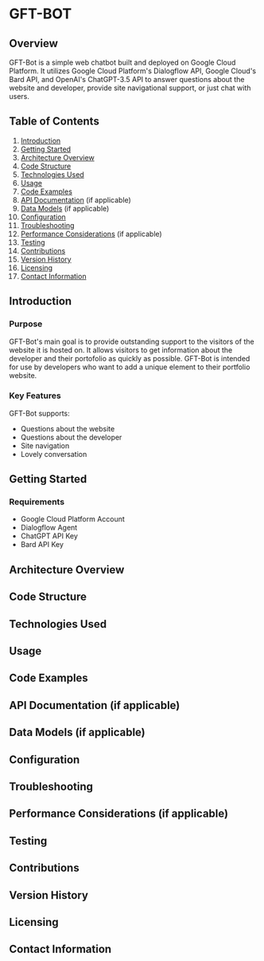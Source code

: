 # GFT-BOT

## Overview

GFT-Bot is a simple web chatbot built and deployed on Google Cloud Platform. It utilizes Google Cloud Platform's Dialogflow API, Google Cloud's Bard API, and OpenAI's ChatGPT-3.5 API to answer questions about the website and developer, provide site navigational support, or just chat with users.

<!--
## TODO

- [x] add doc temp
- [ ] comment toc, if app
- [ ] research dialogflow doc
- [ ] get chatgpt key
- [ ] get bard key
- [ ] setup gcp proj
- [ ] create df agent
- [ ] design intents
- [x] write intro
- [ ] write getting started
- [ ] research disc int
-->

## Table of Contents

   1. [Introduction](#introduction)
      <!--
      - Purpose
      - Scope
      - Audience
      -->
   1. [Getting Started](#getting-started)
      <!--
      - Prerequisites
      - Installation
      - Configuration
      -->
   1. [Architecture Overview](#architecture-overview)
      <!--
      - High-level architecture diagram
      - Explanation of major components/modules
      -->
   1. [Code Structure](#code-structure)
      <!--
      - Overview of directory/file structure
      - Description of significant files/modules
      -->
   1. [Technologies Used](#technologies-used)
      <!--
      - List of programming languages, frameworks, and libraries
      - Version numbers
      -->
   1. [Usage](#usage)
      <!--
      - How to run the application
      - Available commands or options
      -->
   1. [Code Examples](#code-examples)
      <!--
      - Illustrative examples of key functionalities
      - Code snippets with explanations
      -->
   1. [API Documentation](#api-documentation-if-applicable) (if applicable)
      <!--
      - Endpoint details
      - Request and response format
      -->
   1. [Data Models](#data-models-if-applicable) (if applicable)
      <!--
      - Explanation of data structures used
      - Database schema (if relevant)
      -->
   1. [Configuration](#configuration)
      <!--
      - Configurable parameters and their effects
      - Configuration file formats (if used)
      -->
   1. [Troubleshooting](#troubleshooting)
      <!--
      - Common issues and their solutions
      - Error codes and messages
      -->
   1. [Performance Considerations](#performance-considerations-if-applicable) (if applicable)
      <!--
      - Performance tips and best practices
      -->
   1. [Testing](#testing)
      <!--
      - Overview of testing approach
      - Instructions to run tests
      -->
   1. [Contributions](#contributions)
      <!--
      - Guidelines for contributing to the project
      - Code style and standards
      -->
   1. [Version History](#version-history)
      <!--
      - Changelog
      - Major updates and improvements
      -->
   1. [Licensing](#licensing)
      <!--
      - Project license information
      -->
   1. [Contact Information](#contact-information)
      <!--
      - Maintainer or author contact details
      -->

## Introduction

<!--
Provide a brief introduction to the project, outlining its purpose, scope, and target audience. Mention the key features and benefits of the project.
-->

### Purpose

GFT-Bot's main goal is to provide outstanding support to the visitors of the website it is hosted on. It allows visitors to get information about the developer and their portofolio as quickly as possible. GFT-Bot is intended for use by developers who want to add a unique element to their portfolio website.

### Key Features

GFT-Bot supports:

- Questions about the website
- Questions about the developer
- Site navigation
- Lovely conversation

## Getting Started

<!--
This section should cover the steps required to set up and run the project locally. Include information on any dependencies or prerequisites needed, along with installation and configuration instructions.
-->

### Requirements

- Google Cloud Platform Account
- Dialogflow Agent
- ChatGPT API Key
- Bard API Key

## Architecture Overview

<!--
Present a high-level overview of the project's architecture. Include a diagram illustrating the major components and their interactions.
-->

## Code Structure

<!--
Explain the organization of the project's codebase. Describe the purpose and responsibilities of significant files or modules.
-->

## Technologies Used

<!--
List the programming languages, frameworks, libraries, and tools used in the project, along with their respective versions.
-->

## Usage

<!--
Provide instructions on how to use the application. Include details on available commands, options, and parameters.
-->

## Code Examples

<!--
Offer code snippets and examples to illustrate key functionalities or demonstrate usage.
-->

## API Documentation (if applicable)

<!--
If the project exposes an API, provide detailed documentation for each endpoint, including request and response formats.
-->

## Data Models (if applicable)

<!--
If the project involves databases or data models, describe the structure of the data and database schema.
-->

## Configuration

<!--
Explain any configuration options available to customize the project's behavior.
-->

## Troubleshooting

<!--
Address common issues that users may encounter and provide solutions to resolve them.
-->

## Performance Considerations (if applicable)

<!--
Highlight performance-related considerations and provide tips for optimizing the application.
-->

## Testing

<!--
Explain the approach to testing the project and provide instructions to run tests.
-->

## Contributions

<!--
Specify guidelines for contributing to the project, including coding standards and how to submit changes.
-->

## Version History

<!--
Keep track of major updates, improvements, and bug fixes in the version history or changelog.
-->

## Licensing

<!--
Specify the license under which the project is distributed.
-->

## Contact Information

<!--
Provide contact details for the maintainer or author of the project.
-->